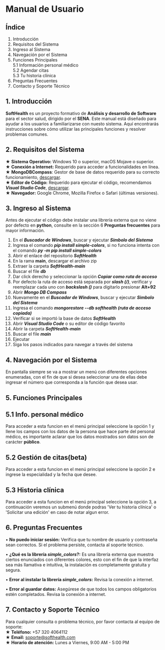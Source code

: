# Manual de Usuario
## Índice
1. Introducción
2. Requisitos del Sistema
3. Ingreso al Sistema
4. Navegación por el Sistema
5. Funciones Principales  
5.1 Información personal médico  
5.2 Agendar citas  
5.3 Tu historia clínica  
6. Preguntas Frecuentes
7. Contacto y Soporte Técnico
## 1. Introducción
**SoftHealth** es un proyecto formativo de **Análisis y desarrollo de Software** para el sector salud, dirigido por el **SENA**. Este manual está diseñado para ayudar a los usuarios a familiarizarse con nuesto sistema. Aquí encontrarás instrucciones sobre cómo utilizar las principales funciones y resolver problemas comunes.
## 2. Requisitos del Sistema
★ **Sistema Operativo:** Windows 10 o superior, macOS Mojave o superior.  
★ **Conexión a Internet:** Requerido para acceder a funcionalidades en línea.  
★ **MongoDBCompass**: Gestor de base de datos requerido para su correcto funcionamiento, [descargar](https://www.mongodb.com/try/download/compass).  
★ **Editor de Código:** Requerido para ejecutar el código, recomendamos ***Visual Studio Code***, [descargar](https://code.visualstudio.com/download).  
★ **Navegador:** Google Chrome, Mozilla Firefox o Safari (últimas versiones).
## 3. Ingreso al Sistema
Antes de ejecutar el código debe instalar una librería externa que no viene por defecto en **python**, consulte en la sección 6 **Preguntas frecuentes** para mayor información.
1. En el ***Buscador de Windows***, buscar y ejecutar ***Simbolo del Sistema***
2. Ingresa el comando ***pip install simple-colors***, si no funciona intenta con el comando ***py -m pip install simple-colors***
3. Abrir el enlace del repositorio ***SoftHealth***
4. En la rama **main**, descargar el archivo zip
5. Extraer la carpeta ***SoftHealth-main***
6. Buscar el file ***db***
7. Dar click derecho y seleccionar la opción ***Copiar como ruta de acceso***
8. Por defecto la ruta de acceso está separada por ***slash (/)***, verificar y reemplazar cada uno con ***backslash (\)*** para dígitarlo presionar **Alt+92**
9. Abrir ***Mongo DB Compass***
10. Nuevamente en el ***Buscador de Windows***, buscar y ejecutar ***Simbolo del Sistema***
11. Ingresa el comando ***mongorestore --db softhealth (ruta de acceso copiada)***
12. Verificar si se importó la base de datos ***SoftHealth***
13. Abrir ***Visual Studio Code*** o su editor de código favorito
14. Abrir la carpeta ***SoftHealth-main***
15. Buscar el file ***main***
16. Ejecutar
17. Siga los pasos indicados para navegar a través del sistema
## 4. Navegación por el Sistema
En pantalla siempre se va a mostrar un menú con diferentes opciones enumeradas, con el fin de que si desea seleccionar una de ellas debe ingresar el número que corresponda a la función que desea usar.
## 5. Funciones Principales
## 5.1 Info. personal médico
Para acceder a esta funcion en el menú principal seleccione la opción 1 y llene los campos con los datos de la persona que hace parte del personal médico, es importante aclarar que los datos mostrados son datos son de carácter **público**.
## 5.2 Gestión de citas(beta)
Para acceder a esta funcion en el menú principal seleccione la opción 2 e ingrese la especialidad y la fecha que desee.
## 5.3 Historia clínica
Para acceder a esta funcion en el menú principal seleccione la opción 3, a continuación veremos un submenú donde podras 'Ver tu historia clínica' o 'Solicitar una edición' en caso de notar algun error.
## 6. Preguntas Frecuentes
• **No puedo iniciar sesión:** Verifica que tu nombre de usuario y contraseña sean correctos. Si el problema persiste, contacta al soporte técnico.

• **¿Qué es la librería *simple_colors*?:** Es una librería externa que muestra ciertos enunciados con diferentes colores, esto con el fin de que la interfaz sea más llamativa e intuitiva, la instalación es completamente gratuita y segura.

• **Error al instalar la librería *simple_colors*:** Revisa la conexión a internet.

• **Error al guardar datos:** Asegúrese de que todos los campos obligatorios estén completados. Revisa la conexión a internet.
## 7. Contacto y Soporte Técnico
Para cualquier consulta o problema técnico, por favor contacta al equipo de soporte:  
★ **Teléfono:** +57 320 4064112  
★ **Email:** soporte@softhealth.com  
★ **Horario de atención:** Lunes a Viernes, 9:00 AM - 5:00 PM  
